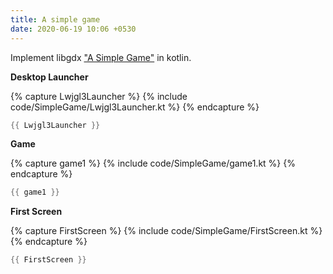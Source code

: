 ```yaml
---
title: A simple game
date: 2020-06-19 10:06 +0530
---
```


Implement libgdx ["A Simple Game"](https://github.com/libgdx/libgdx/wiki/A-Simple-Game) in kotlin.

<!--more-->

**Desktop Launcher**

{% capture Lwjgl3Launcher %}
{% include code/SimpleGame/Lwjgl3Launcher.kt %}
{% endcapture %}

``` kotlin
{{ Lwjgl3Launcher }}
```

**Game**

{% capture game1 %}
{% include code/SimpleGame/game1.kt %}
{% endcapture %}

``` kotlin
{{ game1 }}
```

**First Screen**

{% capture FirstScreen %}
{% include code/SimpleGame/FirstScreen.kt %}
{% endcapture %}

``` kotlin
{{ FirstScreen }}
```


